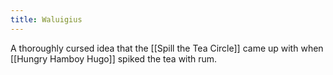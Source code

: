 ```yaml
---
title: Waluigius
---
```

A thoroughly cursed idea that the [[Spill the Tea Circle]] came up with when [[Hungry Hamboy Hugo]] spiked the tea with rum. 